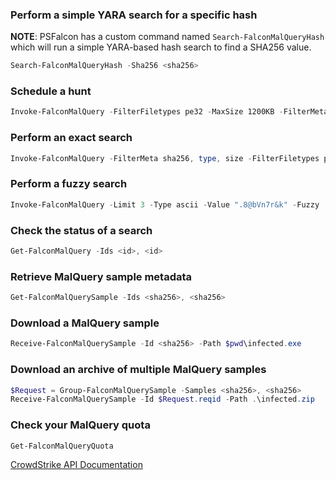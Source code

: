 ### Perform a simple YARA search for a specific hash

**NOTE**: PSFalcon has a custom command named `Search-FalconMalQueryHash` which will run a simple YARA-based hash search to find a SHA256 value.

```powershell
Search-FalconMalQueryHash -Sha256 <sha256>
```

### Schedule a hunt

```powershell
Invoke-FalconMalQuery -FilterFiletypes pe32 -MaxSize 1200KB -FilterMeta sha256, label, family -YaraRule "rule CrowdStrike_16142_01 : wiper { strings: $ = { 41 61 43 63 64 44 65 46 66 47 68 69 4B 4C 6C 4D 6D 6E 4E 6F 4F 70 50 72 52 73 53 54 74 55 75 56 76 77 57 78 79 5A 7A 33 32 2E 5C 45 62 67 6A 48 49 20 5F 59 51 42 3A 22 2F 40 } condition: all of them and filesize < 800KB }"
```

### Perform an exact search

```powershell
Invoke-FalconMalQuery -FilterMeta sha256, type, size -FilterFiletypes pe32, pe64 -MaxSize 1200KB -MinDate 2017/01/01 -Limit 20 -Type hex -Value 8948208b480833ca33f989502489482889782c8bd7
```

### Perform a fuzzy search

```powershell
Invoke-FalconMalQuery -Limit 3 -Type ascii -Value ".8@bVn7r&k" -Fuzzy
```

### Check the status of a search

```powershell
Get-FalconMalQuery -Ids <id>, <id>
```

### Retrieve MalQuery sample metadata

```powershell
Get-FalconMalQuerySample -Ids <sha256>, <sha256>
```

### Download a MalQuery sample

```powershell
Receive-FalconMalQuerySample -Id <sha256> -Path $pwd\infected.exe
```

### Download an archive of multiple MalQuery samples

```powershell
$Request = Group-FalconMalQuerySample -Samples <sha256>, <sha256>
Receive-FalconMalQuerySample -Id $Request.reqid -Path .\infected.zip
```

### Check your MalQuery quota

```powershell
Get-FalconMalQueryQuota
```

[CrowdStrike API Documentation](https://falcon.crowdstrike.com/support/documentation/113/malquery-apis)